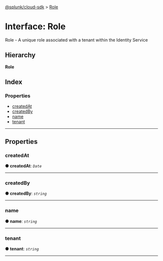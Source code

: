 [@splunk/cloud-sdk](../README.md) > [Role](../interfaces/role.md)

# Interface: Role

Role - A unique role associated with a tenant within the Identity Service

## Hierarchy

**Role**

## Index

### Properties

* [createdAt](role.md#createdat)
* [createdBy](role.md#createdby)
* [name](role.md#name)
* [tenant](role.md#tenant)

---

## Properties

<a id="createdat"></a>

###  createdAt

**● createdAt**: *`Date`*

___
<a id="createdby"></a>

###  createdBy

**● createdBy**: *`string`*

___
<a id="name"></a>

###  name

**● name**: *`string`*

___
<a id="tenant"></a>

###  tenant

**● tenant**: *`string`*

___

